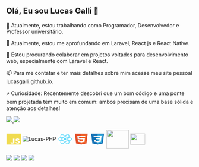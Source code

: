 ## Olá, Eu sou Lucas Galli 👋

🔭 Atualmente, estou trabalhando como Programador, Desenvolvedor e Professor universitário.

🌱 Atualmente, estou me aprofundando em Laravel, React js e React Native.

👯 Estou procurando colaborar em projetos voltados para desenvolvimento web, especialmente com Laravel e React.

📫 Para me contatar e ter mais detalhes sobre mim acesse meu site pessoal lucasgalli.github.io.

⚡ Curiosidade:
Recentemente descobri que um bom código e uma ponte bem projetada têm muito em comum: ambos precisam de uma base sólida e atenção aos detalhes!
<br/>
<div>
  <a href="https://github.com/lucasgalli">
    <img height="180em" src="https://github-readme-stats.vercel.app/api?username=lucasgalli&show_icons=true&theme=prussian&include_all_commit=true&count_private=true">
    <img height="180em" src="https://github-readme-stats.vercel.app/api/top-langs/?username=lucasgalli&layout=compact&langs_count=16&theme=prussian&count_private=true">
  </a>
</div>

<div style="display: inline_block"><br>
  <img align="center" alt="Rafa-Js" height="30" width="40" src="https://raw.githubusercontent.com/devicons/devicon/master/icons/javascript/javascript-plain.svg">
  <img align="center" alt="Lucas-PHP" height="50" width="60" src="https://cdn.jsdelivr.net/gh/devicons/devicon@latest/icons/php/php-original.svg" />
  <img align="center" alt="Lucas-React" height="30" width="40" src="https://raw.githubusercontent.com/devicons/devicon/master/icons/react/react-original.svg">
  <img align="center" alt="Lucas-HTML" height="30" width="40" src="https://raw.githubusercontent.com/devicons/devicon/master/icons/html5/html5-original.svg">
  <img align="center" alt="Lucas-CSS" height="30" width="40" src="https://raw.githubusercontent.com/devicons/devicon/master/icons/css3/css3-original.svg">
  <img align="center" height="50" width="60" src="https://cdn.jsdelivr.net/gh/devicons/devicon@latest/icons/mysql/mysql-original-wordmark.svg" />
  <img align="center" height="30" width="40" src="https://cdn.jsdelivr.net/gh/devicons/devicon@latest/icons/laravel/laravel-original.svg" />
  <!--img align="center" alt="Lucas-C++" height="30" width="40" src="https://cdn.jsdelivr.net/gh/devicons/devicon@latest/icons/cplusplus/cplusplus-original.svg" /-->
</div>
<br/>
<div> 
  <a href="https://www.youtube.com/@LucasGalli" target="_blank"><img src="https://img.shields.io/badge/YouTube-FF0000?style=for-the-badge&logo=youtube&logoColor=white" target="_blank"></a>
  <a href="https://www.instagram.com/mr.galli/" target="_blank"><img src="https://img.shields.io/badge/-Instagram-%23E4405F?style=for-the-badge&logo=instagram&logoColor=white" target="_blank"></a>
  <a href = "mailto:lucasgalli.tsi@gmail.com"><img src="https://img.shields.io/badge/-Gmail-%23333?style=for-the-badge&logo=gmail&logoColor=white" target="_blank"></a>
  <a href="https://www.linkedin.com/in/mrgalli" target="_blank"><img src="https://img.shields.io/badge/-LinkedIn-%230077B5?style=for-the-badge&logo=linkedin&logoColor=white" target="_blank"></a>  
</div>
